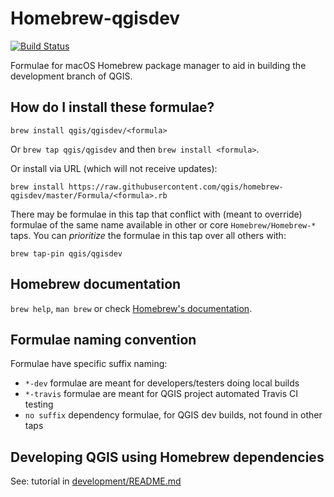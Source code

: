 # Homebrew-qgisdev

[![Build Status](https://travis-ci.org/qgis/homebrew-qgisdev.svg?branch=master)](https://travis-ci.org/qgis/homebrew-qgisdev)

Formulae for macOS Homebrew package manager to aid in building the development branch of QGIS.

## How do I install these formulae?
`brew install qgis/qgisdev/<formula>`

Or `brew tap qgis/qgisdev` and then `brew install <formula>`.

Or install via URL (which will not receive updates):

```
brew install https://raw.githubusercontent.com/qgis/homebrew-qgisdev/master/Formula/<formula>.rb
```

There may be formulae in this tap that conflict with (meant to override) formulae of the same name available in other or core `Homebrew/Homebrew-*` taps. You can *prioritize* the formulae in this tap over all others with:
```
brew tap-pin qgis/qgisdev
```

## Homebrew documentation
`brew help`, `man brew` or check [Homebrew's documentation](https://github.com/Homebrew/brew/tree/master/docs#readme).

## Formulae naming convention

Formulae have specific suffix naming:

* `*-dev` formulae are meant for developers/testers doing local builds
* `*-travis` formulae are meant for QGIS project automated Travis CI testing
* `no suffix` dependency formulae, for QGIS dev builds, not found in other taps

## Developing QGIS using Homebrew dependencies

See: tutorial in [development/README.md](development/README.md)
